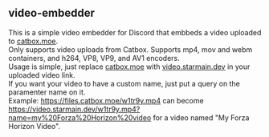 ## video-embedder

<p>This is a simple video embedder for Discord that embbeds a video uploaded to <a href="https://catbox.moe">catbox.moe</a>.<br /> 
Only supports video uploads from Catbox. Supports mp4, mov and webm containers, and h264, VP8, VP9, and AV1 encoders.<br /> 
Usage is simple, just replace <a href="https://catbox.moe">catbox.moe</a> with <a href="https://video.starmain.dev">video.starmain.dev</a>
in your uploaded video link. <br />If you want your video to have a custom name, just put a query on the paramenter name on it. <br />
Example: <a href="https://files.catbox.moe/w1tr9y.mp4">https://files.catbox.moe/w1tr9y.mp4</a> can become <a href="https://video.starmain.dev/w1tr9y.mp4?name=my%20Forza%20Horizon%20video">
https://video.starmain.dev/w1tr9y.mp4?name=my%20Forza%20Horizon%20video</a> for a video named "My Forza Horizon Video".</p>
